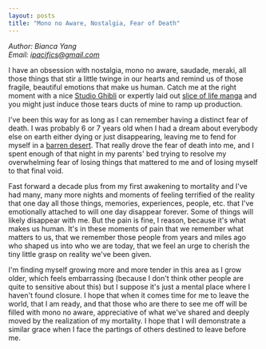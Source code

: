 ```yaml
---
layout: posts
title: "Mono no Aware, Nostalgia, Fear of Death"
---
```

*Author: Bianca Yang*<br>
*Email: <a href="mailto:ipacifics@gmail.com?subject=Hello from the XDRT Blog">ipacifics@gmail.com</a>*<br>

I have an obsession with nostalgia, mono no aware, saudade, meraki, all those things that stir a little
twinge in our hearts and remind us of those fragile, beautiful emotions that make us human. Catch me at the
right moment with a nice [Studio Ghibli](https://en.wikipedia.org/wiki/Only_Yesterday_(1991_film)) or expertly
laid out [slice of life manga](https://en.wikipedia.org/wiki/Yokohama_Kaidashi_Kikō) and you might just induce
those tears ducts of mine to ramp up production.

I've been this way for as long as I can remember having a distinct fear of death. I was probably 6 or 7 years
old when I had a dream about everybody else on earth either dying or just disappearing, leaving me to fend
for myself in a [barren desert](https://www.google.com/imgres?imgurl=https://allthefujoshiunite.files.wordpress.com/2015/09/doomsday4.jpg&imgrefurl=https://allthefujoshiunite.wordpress.com/2015/09/06/monster-without-a-name/&tbnid=2OE-wXxsDbyW8M&vet=1&docid=oiO7vP0zihJvvM&w=1550&h=1100&q=monster+manga+johan+liebert+final+scene&source=sh/x/im).
That really drove the fear of death into me, and I spent enough of that night in my parents' bed trying to resolve
my overwhelming fear of losing things that mattered to me and of losing myself to that final void.

Fast forward a decade plus from my first awakening to mortality and I've had many, many more nights and moments of feeling terrified
of the reality that one day all those things, memories, experiences, people, etc. that I've emotionally attached to
will one day disappear forever. Some of things will likely disappear with me. But the pain is fine, I reason, because
it's what makes us human. It's in these moments of pain that we remember what matters to us, that we remember those
people from years and miles ago who shaped us into who we are today, that we feel an urge to cherish the tiny little
grasp on reality we've been given.

I'm finding myself growing more and more tender in this area as I grow older, which feels embarrassing (because I don't
think other people are quite to sensitive about this) but I suppose it's just a mental place where I haven't found
closure. I hope that when it comes time for me to leave the world, that I am ready, and that those who are there to
see me off will be filled with mono no aware, appreciative of what we've shared and deeply moved by the realization
of my mortality. I hope that I will demonstrate a similar grace when I face the partings of others destined to leave before me.
